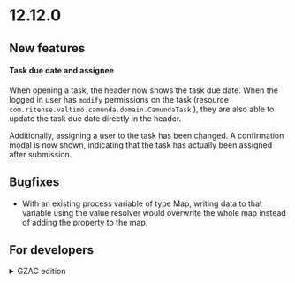 # 12.12.0

## New features

#### Task due date and assignee

When opening a task, the header now shows the task due date. When the logged in user has `modify`  permissions on the task (resource `com.ritense.valtimo.camunda.domain.CamundaTask` ), they are also able to update the task due date directly in the header.

Additionally, assigning a user to the task has been changed. A confirmation modal is now shown, indicating that the task has actually been assigned after submission.

## Bugfixes

* With an existing process variable of type Map, writing data to that variable using the value resolver would overwrite the whole map instead of adding the property to the map.

## For developers

<details>

<summary>GZAC edition</summary>

#### Get objects by index

The Objecten API plugin and the `ObjectManagementFacade` now support retrieving an object based on the UUID and the version index:

* ObjectenApiPlugin.getObjectRecord(objectUrl: URI, index: Int)
* ObjectManagementFacade.findObjectByUuidAndIndex(accessObject: ObjectManagementAccessObject, uuid: UUID, index: Int)

</details>
















